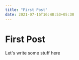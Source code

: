 ```yaml
---
title: "First Post"
date: 2021-07-16T16:48:53+05:30
---
```


# First Post

Let's write some stuff here 